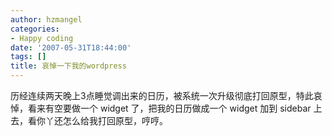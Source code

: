 ```yaml
---
author: hzmangel
categories:
- Happy coding
date: '2007-05-31T18:44:00'
tags: []
title: 哀悼一下我的wordpress
---
```

历经连续两天晚上3点睡觉调出来的日历，被系统一次升级彻底打回原型，特此哀悼，看来有空要做一个 widget 了，把我的日历做成一个 widget 加到
sidebar 上去，看你丫还怎么给我打回原型，哼哼。